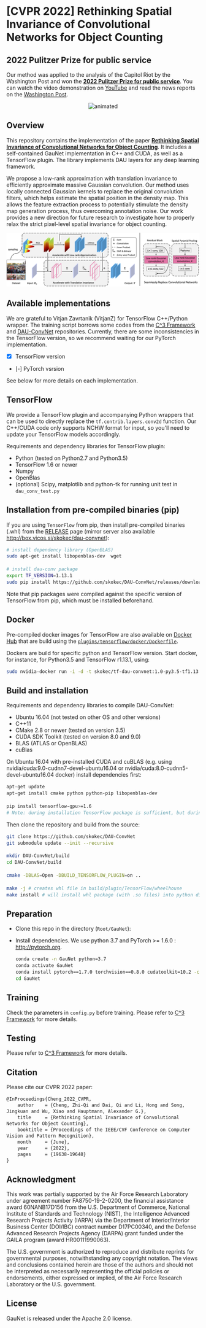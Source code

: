 # [CVPR 2022] Rethinking Spatial Invariance of Convolutional Networks for Object Counting


## 2022 Pulitzer Prize for public service
Our method was applied to the analysis of the Capitol Riot by the Washington Post and won the [**2022 Pulitzer Prize for public service**](https://www.pulitzer.org/prize-winners-by-year). You can watch the video demonstration on [YouTube](https://www.youtube.com/watch?v=WiZ51V5M0C8&ab_channel=Zhi-QiCheng) and read the news reports on the [Washington Post](https://www.washingtonpost.com/investigations/interactive/2021/dc-police-records-capitol-riot/).

<p align="center">
  <img src="./figures/demo.gif" alt="animated" />
</p>


## Overview
This repository contains the implementation of the paper [**Rethinking Spatial Invariance of Convolutional Networks for Object Counting**](https://arxiv.org/pdf/2206.05253.pdf). It includes a self-contained GauNet implementation in C++ and CUDA, as well as a TensorFlow plugin. The library implements DAU layers for any deep learning framework.

We propose a low-rank approximation with translation invariance to efficiently approximate massive Gaussian convolution. Our method uses locally connected Gaussian kernels to replace the original convolution filters, which helps estimate the spatial position in the density map. This allows the feature extraction process to potentially stimulate the density map generation process, thus overcoming annotation noise. Our work provides a new direction for future research to investigate how to properly relax the strict pixel-level spatial invariance for object counting.

![framework](./figures/framework.png)


## Available implementations
We are grateful to Vitjan Zavrtanik (VitjanZ) for TensorFlow C++/Python wrapper.
The training script borrows some codes from the [C^3 Framework](https://github.com/gjy3035/C-3-Framework) and [DAU-ConvNet](https://github.com/skokec/DAU-ConvNet) repositories. Currently, there are some inconsistencies in the TensorFlow version, so we recommend waiting for our PyTorch implementation.
- [x] TensorFlow version
- [-] PyTorch vsrsion 

See below for more details on each implementation.


## TensorFlow
We provide a TensorFlow plugin and accompanying Python wrappers that can be used to directly replace the `tf.contrib.layers.conv2d` function. Our C++/CUDA code only supports NCHW format for input, so you'll need to update your TensorFlow models accordingly.


Requirements and dependency libraries for TensorFlow plugin:
 * Python (tested on Python2.7 and Python3.5)
 * TensorFlow 1.6 or newer 
 * Numpy
 * OpenBlas
 * (optional) Scipy, matplotlib and python-tk  for running unit test in `dau_conv_test.py`
 
## Installation from pre-compiled binaries (pip)
If you are using `TensorFlow` from pip, then install pre-compiled binaries (.whl) from the [RELEASE](https://github.com/skokec/DAU-ConvNet/releases) page (mirror server also available http://box.vicos.si/skokec/dau-convnet):

```bash
# install dependency library (OpenBLAS)
sudo apt-get install libopenblas-dev  wget

# install dau-conv package
export TF_VERSION=1.13.1
sudo pip install https://github.com/skokec/DAU-ConvNet/releases/download/v1.0/dau_conv-1.0_TF[TF_VERSION]-cp35-cp35m-manylinux1_x86_64.whl
```

Note that pip packages were compiled against the specific version of TensorFlow from pip, which must be installed beforehand.

## Docker 
Pre-compiled docker images for TensorFlow are also available on [Docker Hub](https://hub.docker.com/r/skokec/dau-convnet) that are build using the [`plugins/tensorflow/docker/Dockerfile`](https://github.com/skokec/DAU-ConvNet/blob/master/plugins/tensorflow/docker/Dockerfile). 

Dockers are build for specific python and TensorFlow version. Start docker, for instance, for Python3.5 and TensorFlow r1.13.1, using:

```bash
sudo nvidia-docker run -i -d -t skokec/tf-dau-convnet:1.0-py3.5-tf1.13.1 /bin/bash
```

## Build and installation ##
Requirements and dependency libraries to compile DAU-ConvNet:
 * Ubuntu 16.04 (not tested on other OS and other versions)
 * C++11
 * CMake 2.8 or newer (tested on version 3.5)
 * CUDA SDK Toolkit (tested on version 8.0 and 9.0)
 * BLAS (ATLAS or OpenBLAS)
 * cuBlas

On Ubuntu 16.04 with pre-installed CUDA and cuBLAS (e.g. using nvidia/cuda:9.0-cudnn7-devel-ubuntu16.04 or nvidia/cuda:8.0-cudnn5-devel-ubuntu16.04 docker) install dependencies first:

```bash
apt-get update
apt-get install cmake python python-pip libopenblas-dev
 
pip install tensorflow-gpu>=1.6
# Note: during installation TensorFlow package is sufficient, but during running, the TensorFlow-GPU is required.
```

Then clone the repository and build from the source:
```bash
git clone https://github.com/skokec/DAU-ConvNet
git submodule update --init --recursive

mkdir DAU-ConvNet/build
cd DAU-ConvNet/build

cmake -DBLAS=Open -DBUILD_TENSORFLOW_PLUGIN=on ..

make -j # creates whl file in build/plugin/TensorFlow/wheelhouse
make install # will install whl package (with .so files) into python dist-packages folder 

```

## Preparation 
- Clone this repo in the directory (```Root/GauNet```):
- Install dependencies. We use python 3.7 and PyTorch >= 1.6.0 : http://pytorch.org.

    ```bash
    conda create -n GauNet python=3.7
    conda activate GauNet
    conda install pytorch==1.7.0 torchvision==0.8.0 cudatoolkit=10.2 -c pytorch
    cd GauNet
    ```

## Training
Check the parameters in ```config.py``` before training.
Please refer to [C^3 Framework](https://github.com/gjy3035/C-3-Framework) for more details.

## Testing
Please refer to [C^3 Framework](https://github.com/gjy3035/C-3-Framework) for more details.


## Citation
Please cite our CVPR 2022 paper:
```
@InProceedings{Cheng_2022_CVPR,
    author    = {Cheng, Zhi-Qi and Dai, Qi and Li, Hong and Song, Jingkuan and Wu, Xiao and Hauptmann, Alexander G.},
    title     = {Rethinking Spatial Invariance of Convolutional Networks for Object Counting},
    booktitle = {Proceedings of the IEEE/CVF Conference on Computer Vision and Pattern Recognition},
    month     = {June},
    year      = {2022},
    pages     = {19638-19648}
}
```

## Acknowledgment
This work was partially supported by the Air Force Research Laboratory under agreement number FA8750-19-2-0200, the financial assistance award 60NANB17D156 from the U.S. Department of Commerce, National Institute of Standards and Technology (NIST), the Intelligence Advanced Research Projects Activity (IARPA) via the Department of Interior/Interior Business Center (DOI/IBC) contract number D17PC00340, and the Defense Advanced Research Projects Agency (DARPA) grant funded under the GAILA program (award HR00111990063).

The U.S. government is authorized to reproduce and distribute reprints for governmental purposes, notwithstanding any copyright notation. The views and conclusions contained herein are those of the authors and should not be interpreted as necessarily representing the official policies or endorsements, either expressed or implied, of the Air Force Research Laboratory or the U.S. government.

## License
GauNet is released under the Apache 2.0 license.
